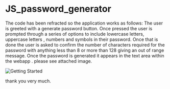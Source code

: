 # JS_password_generator

The code has been refracted so the application works as follows: 
The user is greeted with a generate password button. Once pressed the user is prompted through a series of options to include lowercase letters, uppercase letters , numbers and symbols in their password.
Once that is done the user is asked to confirm the number of characters required for the password with anything less than 8 or more than 128 giving an out of range message. 
Once the password is generated it appears in the text area within the webapp . please see attached image. 

![Getting Started](/assets/pics/passwrod_generator_screenshot.png)

thank you very much.
